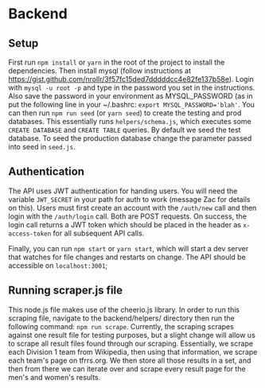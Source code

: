 # Backend

## Setup

First run `npm install` or `yarn` in the root of the project to install the dependencies. Then install mysql (follow instructions at https://gist.github.com/nrollr/3f57fc15ded7dddddcc4e82fe137b58e). Login with `mysql -u root -p` and type in the password you set in the instructions. Also save the password in your environment as MYSQL_PASSWORD (as in put the following line in your ~/.bashrc: `export MYSQL_PASSWORD='blah'`. You can then run `npm run seed` (or `yarn seed`) to create the testing and prod databases. This essentially runs `helpers/schema.js`, which executes some `CREATE DATABASE` and `CREATE TABLE` queries. By default we seed the test database. To seed the production database change the parameter passed into seed in `seed.js`.

## Authentication

The API uses JWT authentication for handing users. You will need the variable `JWT_SECRET` in your path for auth to work (message Zac for details on this). Users must first create an account with the `/auth/new` call and then login with the `/auth/login` call. Both are POST requests. On success, the login call returns a JWT token which should be placed in the header as `x-access-token` for all subsequent API calls.

Finally, you can run `npm start` or `yarn start`, which will start a dev server that watches for file changes and restarts on change. The API should be accessible on `localhost:3001`;

## Running scraper.js file

This node.js file makes use of the cheerio.js library. In order to run this scraping file, navigate to the backend/helpers/ directory then run the following command: `npm run scrape`. Currently, the scraping scrapes against one result file for testing purposes, but a slight change will allow us to scrape all result files found through our scraping. Essentially, we scrape each Division 1 team from Wikipedia, then using that information, we scrape each team's page on tfrrs.org. We then store all those results in a set, and then from there we can iterate over and scrape every result page for the men's and women's results. 